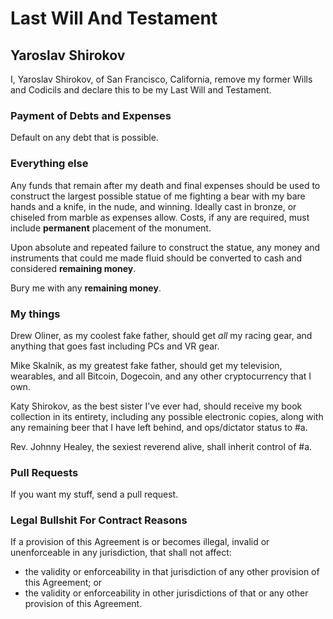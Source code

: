 # Last Will And Testament 
## Yaroslav Shirokov

I, Yaroslav Shirokov, of San Francisco, California, remove my former Wills and Codicils and declare this to be my Last Will and Testament.

### Payment of Debts and Expenses

Default on any debt that is possible.

### Everything else

Any funds that remain after my death and final expenses should be used to construct the largest possible statue of
me fighting a bear with my bare hands and a knife, in the nude, and winning. Ideally cast in bronze, or chiseled from marble as expenses allow. Costs, if any are required, must include **permanent** placement of the monument.

Upon absolute and repeated failure to construct the statue, any money and instruments that could me made fluid should be converted to cash and considered **remaining money**.

Bury me with any **remaining money**. 

### My things

Drew Oliner, as my coolest fake father, should get _all_ my racing gear, and anything that goes fast including PCs and VR gear.

Mike Skalnik, as my greatest fake father, should get my television, wearables, and all Bitcoin, Dogecoin, and any other cryptocurrency that I own.

Katy Shirokov, as the best sister I've ever had, should receive my book collection in its entirety, including any possible electronic copies, along with any remaining beer that I have left behind, and ops/dictator status to #a.

Rev. Johnny Healey, the sexiest reverend alive, shall inherit control of #a.
### Pull Requests

If you want my stuff, send a pull request.

### Legal Bullshit For Contract Reasons

If a provision of this Agreement is or becomes illegal, invalid or unenforceable in any jurisdiction, that shall not affect:

  * the validity or enforceability in that jurisdiction of any other provision of this Agreement; or
  * the validity or enforceability in other jurisdictions of that or any other provision of this Agreement.
